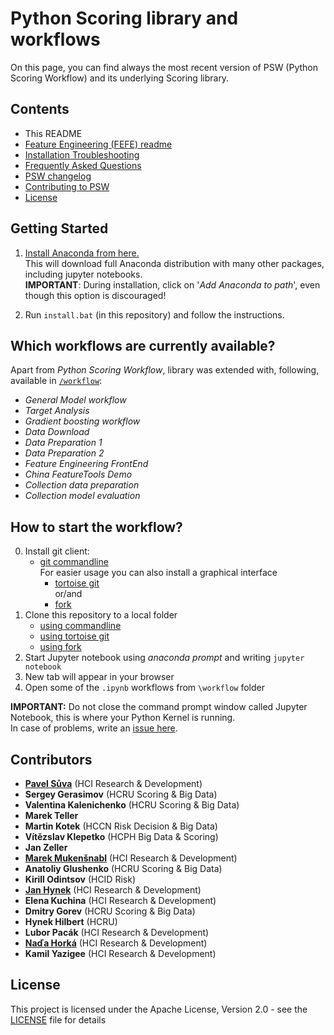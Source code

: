# Python Scoring library and workflows


On this page, you can find always the most recent version of PSW (Python Scoring Workflow) and its underlying Scoring library.

## Contents
- This README
- [Feature Engineering (FEFE) readme](info/FEFE_README.md)
- [Installation Troubleshooting](info/install_troubleshooting.md)
- [Frequently Asked Questions](info/faq.md)
- [PSW changelog](CHANGELOG.md)
- [Contributing to PSW](CONTRIBUTING.md)
- [License](LICENSE.md)

## Getting Started



1) [Install Anaconda from here.](https://www.anaconda.com/download/)  
 This will download full Anaconda distribution with many other packages, including jupyter notebooks.  
__IMPORTANT__: During installation, click on '*Add Anaconda to path*', even though this option is discouraged!

2) Run `install.bat` (in this repository) and follow the instructions.

<!-- We recommend Python 3.6, 64-bit version (so it can utilize enough RAM), in Anaconda distribution (which is gives you most of the common libraries and ability to install more from Anaconda prompt). As the environment for our work, we use Jupyter Notebooks. Jupyter is a part of Anaconda installation. [You can get Anaconda here.](https://www.anaconda.com/download/) -->


## Which workflows are currently available?

Apart from *Python Scoring Workflow*, library was extended with, following, available in [`/workflow`](/workflow):

- *General Model workflow*
- *Target Analysis*
- *Gradient boosting workflow*
- *Data Download*
- *Data Preparation 1*
- *Data Preparation 2*
- *Feature Engineering FrontEnd*
- *China FeatureTools Demo*
- *Collection data preparation*
- *Collection model evaluation*

## How to start the workflow?
0) Install git client:
    - [git commandline](https://git-scm.com/download/win)  
    For easier usage you can also install a graphical interface
        - [tortoise git](https://tortoisegit.org/)  
        or/and
        - [fork](https://git-fork.com/)
1) Clone this repository to a local folder
    - [using commandline](https://docs.gitlab.com/ee/gitlab-basics/start-using-git.html#clone-a-repository)
    - [using tortoise git](https://tortoisegit.org/docs/tortoisegit/tgit-dug-clone.html)
    - [using fork](https://www.presslabs.com/docs/development/git/fork-windows/#clone-your-repository)
2) Start Jupyter notebook using *anaconda prompt* and writing `jupyter notebook`
3) New tab will appear in your browser
4) Open some of the `.ipynb` workflows from `\workflow` folder

**IMPORTANT:** Do not close the command prompt window called Jupyter Notebook, this is where your Python Kernel is running.  
In case of problems, write an [issue here](https://git.homecredit.net/risk/python-scoring-workflow/issues).

<!-- Just place the .ipynb file, scoring folder (unzipped from the .zip archive) and .csv files somewhere in your Documents folder, then start Jupyter Notebook. A new tab in your web browser should appear where you can open files in your Documents folder (more generally in folder which is mapped for Jupyter to “see into”, which is the Documents folder by default). Open the .ipynb file and you can start working. Do not close the command prompt window called Jupyter Notebook, because there is your Python kernel running. -->






## Contributors

* [**Pavel Sůva**](mailto:pavel.suva@homecredit.eu) (HCI Research & Development)
* **Sergey Gerasimov** (HCRU Scoring & Big Data)
* **Valentina Kalenichenko** (HCRU Scoring & Big Data)
* **Marek Teller**
* **Martin Kotek** (HCCN Risk Decision & Big Data)
* **Vítězslav Klepetko** (HCPH Big Data & Scoring)
* **Jan Zeller**
* [**Marek Mukenšnabl**](mailto:marek.mukensnabl@homecredit.eu) (HCI Research & Development)
* **Anatoliy Glushenko** (HCRU Scoring & Big Data)
* **Kirill Odintsov** (HCID Risk)
* [**Jan Hynek**](mailto:jan.hynek@homecredit.eu) (HCI Research & Development)
* **Elena Kuchina** (HCI Research & Development)
* **Dmitry Gorev** (HCRU Scoring & Big Data)
* **Hynek Hilbert** (HCRU)
* **Lubor Pacák** (HCI Research & Development)
* [**Naďa Horká**](mailto:nada.horka@homecredit.eu) (HCI Research & Development)
* **Kamil Yazigee** (HCI Research & Development)

## License

This project is licensed under the Apache License, Version 2.0 - see the [LICENSE](LICENSE) file for details
